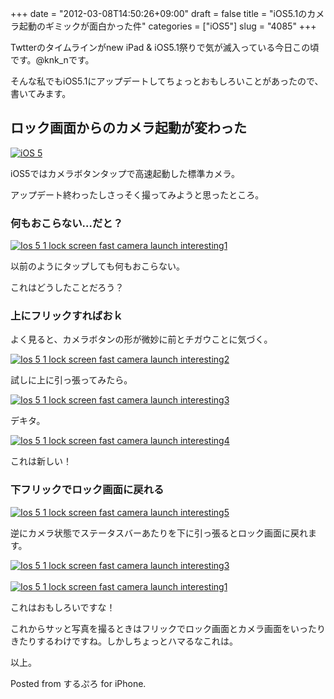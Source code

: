 +++
date = "2012-03-08T14:50:26+09:00"
draft = false
title = "iOS5.1のカメラ起動のギミックが面白かった件"
categories = ["iOS5"]
slug = "4085"
+++

Twtterのタイムラインがnew iPad & iOS5.1祭りで気が滅入っている今日この頃です。@knk_nです。

そんな私でもiOS5.1にアップデートしてちょっとおもしろいことがあったので、書いてみます。<!--more--><h2>ロック画面からのカメラ起動が変わった</h2>

<a href="http://www.flickr.com/photos/82298325@N00/5807908434/" title="iOS 5 by The Next Web, on Flickr" target="_blank"><img class="flickr_photo" src="http://farm3.static.flickr.com/2717/5807908434_88e2c961c6_z.jpg" alt="iOS 5" /></a>

iOS5ではカメラボタンタップで高速起動した標準カメラ。

アップデート終わったしさっそく撮ってみようと思ったところ。

<h3>何もおこらない…だと？</h3>

<div class="center"><a href="https://knk-n.com/images/2012/03/ios_5-1_lock_screen_fast_camera_launch_interesting1.jpg" title="Ios 5 1 lock screen fast camera launch interesting1"><img src="https://knk-n.com/images/2012/03/ios_5-1_lock_screen_fast_camera_launch_interesting1.jpg" alt="Ios 5 1 lock screen fast camera launch interesting1" title="ios_5-1_lock_screen_fast_camera_launch_interesting1.jpg" /></a></div>

以前のようにタップしても何もおこらない。

これはどうしたことだろう？

<h3>上にフリックすればおｋ</h3>

よく見ると、カメラボタンの形が微妙に前とチガウことに気づく。

<div class="center"><a href="https://knk-n.com/images/2012/03/ios_5-1_lock_screen_fast_camera_launch_interesting2.jpg" title="Ios 5 1 lock screen fast camera launch interesting2"><img src="https://knk-n.com/images/2012/03/ios_5-1_lock_screen_fast_camera_launch_interesting2.jpg" alt="Ios 5 1 lock screen fast camera launch interesting2" title="ios_5-1_lock_screen_fast_camera_launch_interesting2.jpg" /></a></div>

試しに上に引っ張ってみたら。

<div class="center"><a href="https://knk-n.com/images/2012/03/ios_5-1_lock_screen_fast_camera_launch_interesting3.jpg" title="Ios 5 1 lock screen fast camera launch interesting3"><img src="https://knk-n.com/images/2012/03/ios_5-1_lock_screen_fast_camera_launch_interesting3.jpg" alt="Ios 5 1 lock screen fast camera launch interesting3" title="ios_5-1_lock_screen_fast_camera_launch_interesting3.jpg" /></a></div>

デキタ。

<div class="center"><a href="https://knk-n.com/images/2012/03/ios_5-1_lock_screen_fast_camera_launch_interesting4.jpg" title="Ios 5 1 lock screen fast camera launch interesting4"><img src="https://knk-n.com/images/2012/03/ios_5-1_lock_screen_fast_camera_launch_interesting4.jpg" alt="Ios 5 1 lock screen fast camera launch interesting4" title="ios_5-1_lock_screen_fast_camera_launch_interesting4.jpg" /></a></div>

これは新しい！

<h3>下フリックでロック画面に戻れる</h3>

<div class="center"><a href="https://knk-n.com/images/2012/03/ios_5-1_lock_screen_fast_camera_launch_interesting5.jpg" title="Ios 5 1 lock screen fast camera launch interesting5"><img src="https://knk-n.com/images/2012/03/ios_5-1_lock_screen_fast_camera_launch_interesting5.jpg" alt="Ios 5 1 lock screen fast camera launch interesting5" title="ios_5-1_lock_screen_fast_camera_launch_interesting5.jpg" /></a></div>

逆にカメラ状態でステータスバーあたりを下に引っ張るとロック画面に戻れます。

<div class="center"><a href="https://knk-n.com/images/2012/03/ios_5-1_lock_screen_fast_camera_launch_interesting3.jpg" title="Ios 5 1 lock screen fast camera launch interesting3"><img src="https://knk-n.com/images/2012/03/ios_5-1_lock_screen_fast_camera_launch_interesting3.jpg" alt="Ios 5 1 lock screen fast camera launch interesting3" title="ios_5-1_lock_screen_fast_camera_launch_interesting3.jpg" /></a></div>
<br />
<div class="center"><a href="https://knk-n.com/images/2012/03/ios_5-1_lock_screen_fast_camera_launch_interesting1.jpg" title="Ios 5 1 lock screen fast camera launch interesting1"><img src="https://knk-n.com/images/2012/03/ios_5-1_lock_screen_fast_camera_launch_interesting1.jpg" alt="Ios 5 1 lock screen fast camera launch interesting1" title="ios_5-1_lock_screen_fast_camera_launch_interesting1.jpg" /></a></div>

これはおもしろいですな！

これからサッと写真を撮るときはフリックでロック画面とカメラ画面をいったりきたりするわけですね。しかしちょっとハマるなこれは。

以上。

Posted from するぷろ for iPhone.
